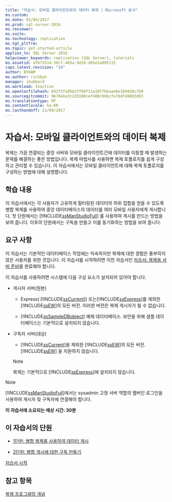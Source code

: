 ```yaml
---
title: "자습서: 모바일 클라이언트와의 데이터 복제 | Microsoft 문서"
ms.custom: 
ms.date: 03/04/2017
ms.prod: sql-server-2016
ms.reviewer: 
ms.suite: 
ms.technology: replication
ms.tgt_pltfrm: 
ms.topic: get-started-article
applies_to: SQL Server 2016
helpviewer_keywords: replication [SQL Server], tutorials
ms.assetid: af673514-30c7-403a-9d18-d01e1a095115
caps.latest.revision: "24"
author: BYHAM
ms.author: rickbyh
manager: jhubbard
ms.workload: Inactive
ms.openlocfilehash: 642f2fa95b2ff69f11a10f7bbaae6e184928c7b9
ms.sourcegitcommit: 9678eba3c2d3100cef408c69bcfe76df49803d63
ms.translationtype: MT
ms.contentlocale: ko-KR
ms.lasthandoff: 11/09/2017
---
```

# <a name="tutorial-replicating-data-with-mobile-clients"></a>자습서: 모바일 클라이언트와의 데이터 복제
복제는 가끔 연결되는 중앙 서버와 모바일 클라이언트간에 데이터를 이동할 때 발생하는 문제를 해결하는 좋은 방법입니다. 복제 마법사를 사용하면 복제 토폴로지를 쉽게 구성하고 관리할 수 있습니다. 이 자습서에서는 모바일 클라이언트에 대해 복제 토폴로지를 구성하는 방법에 대해 설명합니다.  
  
## <a name="what-you-will-learn"></a>학습 내용  
이 자습서에서는 각 사용자가 고유하게 필터링된 데이터의 하위 집합을 얻을 수 있도록 병합 복제를 사용하여 중앙 데이터베이스의 데이터를 여러 모바일 사용자에게 게시합니다. 첫 단원에서는 [!INCLUDE[ssManStudioFull](../../includes/ssmanstudiofull-md.md)] 를 사용하여 게시를 만드는 방법을 보여 줍니다. 이후의 단원에서는 구독을 만들고 이를 동기화하는 방법을 보여 줍니다.  
  
## <a name="requirements"></a>요구 사항  
이 자습서는 기본적인 데이터베이스 작업에는 익숙하지만 복제에 대한 경험은 풍부하지 않은 사용자를 위한 것입니다. 이 자습서를 시작하려면 이전 자습서인 [자습서: 복제용 서버 준비](../../relational-databases/replication/tutorial-preparing-the-server-for-replication.md)를 완료해야 합니다.  
  
이 자습서를 사용하려면 시스템에 다음 구성 요소가 설치되어 있어야 합니다.  
  
-   게시자 서버(원본)  
  
    -   Express( [!INCLUDE[ssCurrent](../../includes/sscurrent-md.md)]) 또는[!INCLUDE[ssExpress](../../includes/ssexpress-md.md)]를 제외한 [!INCLUDE[ssEW](../../includes/ssew-md.md)]의 모든 버전. 이러한 버전은 복제 게시자가 될 수 없습니다.  
  
    -   [!INCLUDE[ssSampleDBobject](../../includes/sssampledbobject-md.md)] 예제 데이터베이스. 보안을 위해 샘플 데이터베이스는 기본적으로 설치되지 않습니다.  
  
-   구독자 서버(대상)  
  
    -   [!INCLUDE[ssCurrent](../../includes/sscurrent-md.md)]을 제외한 [!INCLUDE[ssEW](../../includes/ssew-md.md)]의 모든 버전. [!INCLUDE[ssEW](../../includes/ssew-md.md)] 을 지원하지 않습니다.  
  
    > [!NOTE]  
    > 복제는 기본적으로 [!INCLUDE[ssExpress](../../includes/ssexpress-md.md)]에 설치되지 않습니다.  
  
> [!NOTE]  
> [!INCLUDE[ssManStudioFull](../../includes/ssmanstudiofull-md.md)]에서는 sysadmin 고정 서버 역할의 멤버인 로그인을 사용하여 게시자 및 구독자에 연결해야 합니다.  
  
**이 자습서에 소요되는 예상 시간: 30분**  
  
## <a name="lessons-in-this-tutorial"></a>이 자습서의 단원  
  
-   [1단원: 병합 복제를 사용하여 데이터 게시](../../relational-databases/replication/lesson-1-publishing-data-using-merge-replication.md)  
  
-   [2단원: 병합 게시에 대한 구독 만들기](../../relational-databases/replication/lesson-2-creating-a-subscription-to-the-merge-publication.md)  
  
[자습서 시작](../../relational-databases/replication/lesson-1-publishing-data-using-merge-replication.md)  
  
## <a name="see-also"></a>참고 항목  
[복제 프로그래밍 개념](../../relational-databases/replication/concepts/replication-programming-concepts.md)  
  
  
  
